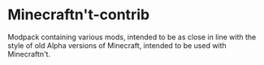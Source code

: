 # Minecraftn't-contrib
Modpack containing various mods, intended to be as close in line with the style of old Alpha versions of Minecraft, intended to be used with Minecraftn't.
